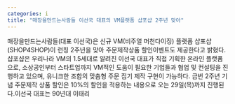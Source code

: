 ```yaml
---
categories: i
title: "매장을만드는사람들 이선국 대표의 VM플랫폼 샵포샵 2주년 맞아"
---
```

매장을만드는사람들(대표 이선국)은 신규 VM(비주얼 머천다이징) 플랫폼 샵포샵(SHOP4SHOP)이 런칭 2주년을 맞아 주문제작상품 할인이벤트도 제공한다고 밝혔다.샵포샵은 우리나라 VM의 1.5세대로 알려진 이선국 대표가 직접 기획한 온라인 플랫폼으로, 소상공인부터 스타트업까지 VM적인 도움이 필요한 기업들과 협업 및 컨설팅을 진행하고 있으며, 유니크한 조합의 맞춤형 주문 집기 제작 구현이 가능하다. 금번 2주년 기념 주문제작 상품 할인은 10%의 할인을 적용하는 내용으로 오는 29일(목)까지 진행된다.이선국 대표는 90년대 이태리